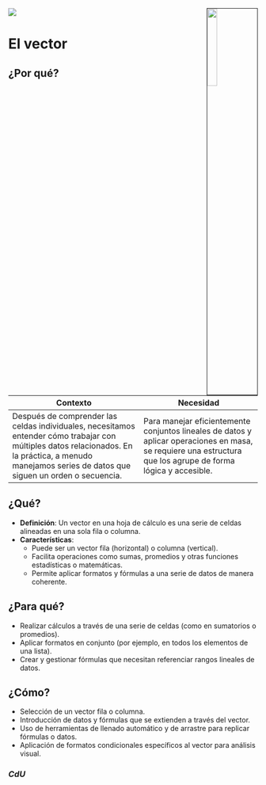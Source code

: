 <img src="../../images/DALL·E-2024-03-11-22.22.25.webp" width="20%" align=right border=1>
<a href="../../README.md"><img src="https://img.shields.io/badge/-Tabla_de_contenidos-000?style=flat&logo=Emlakjet&logoColor=red"></a>

# El vector

## ¿Por qué?

|Contexto|Necesidad|
|-|-|
|Después de comprender las celdas individuales, necesitamos entender cómo trabajar con múltiples datos relacionados. En la práctica, a menudo manejamos series de datos que siguen un orden o secuencia.|Para manejar eficientemente conjuntos lineales de datos y aplicar operaciones en masa, se requiere una estructura que los agrupe de forma lógica y accesible.|

## ¿Qué?

- **Definición**: Un vector en una hoja de cálculo es una serie de celdas alineadas en una sola fila o columna.
- **Características**:
  - Puede ser un vector fila (horizontal) o columna (vertical).
  - Facilita operaciones como sumas, promedios y otras funciones estadísticas o matemáticas.
  - Permite aplicar formatos y fórmulas a una serie de datos de manera coherente.

## ¿Para qué?

- Realizar cálculos a través de una serie de celdas (como en sumatorios o promedios).
- Aplicar formatos en conjunto (por ejemplo, en todos los elementos de una lista).
- Crear y gestionar fórmulas que necesitan referenciar rangos lineales de datos.

## ¿Cómo?

- Selección de un vector fila o columna.
- Introducción de datos y fórmulas que se extienden a través del vector.
- Uso de herramientas de llenado automático y de arrastre para replicar fórmulas o datos.
- Aplicación de formatos condicionales específicos al vector para análisis visual.

### *CdU*
